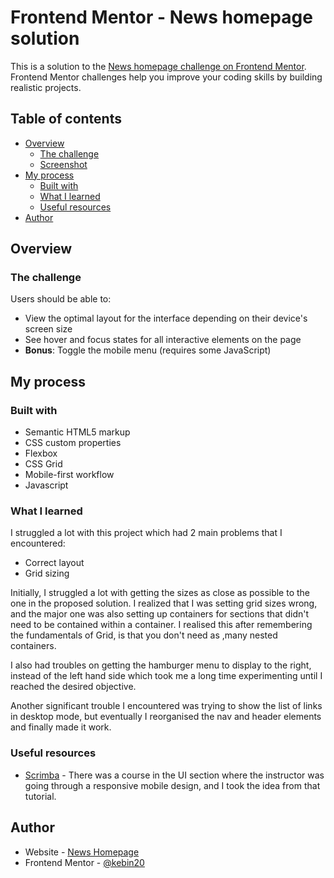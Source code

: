 # Frontend Mentor - News homepage solution

This is a solution to the [News homepage challenge on Frontend Mentor](https://www.frontendmentor.io/challenges/news-homepage-H6SWTa1MFl). Frontend Mentor challenges help you improve your coding skills by building realistic projects. 

## Table of contents

- [Overview](#overview)
  - [The challenge](#the-challenge)
  - [Screenshot](#screenshot)
- [My process](#my-process)
  - [Built with](#built-with)
  - [What I learned](#what-i-learned)
  - [Useful resources](#useful-resources)
- [Author](#author)


## Overview

### The challenge

Users should be able to:

- View the optimal layout for the interface depending on their device's screen size
- See hover and focus states for all interactive elements on the page
- **Bonus**: Toggle the mobile menu (requires some JavaScript)

## My process

### Built with

- Semantic HTML5 markup
- CSS custom properties
- Flexbox
- CSS Grid
- Mobile-first workflow
- Javascript

### What I learned

I struggled a lot with this project which had 2 main problems that I encountered: 
- Correct layout
- Grid sizing

Initially, I struggled a lot with getting the sizes as close as possible to the one in the proposed solution. I realized that I was setting grid sizes wrong, and the major one was also setting up containers for sections that didn't need to be contained within a container. I realised this after remembering the fundamentals of Grid, is that you don't need as ,many nested containers. 

I also had troubles on getting the hamburger menu to display to the right, instead of the left hand side which took me a long time experimenting until I reached the desired objective. 

Another significant trouble I encountered was trying to show the list of links in desktop mode, but eventually I reorganised the nav and header elements and finally made it work. 

### Useful resources

- [Scrimba](https://www.scrimba.com) - There was a course in the UI section where the instructor was going through a responsive mobile design, and I took the idea from that tutorial.


## Author

- Website - [News Homepage](https://www.your-site.com)
- Frontend Mentor - [@kebin20](https://www.frontendmentor.io/profile/kebin20)
